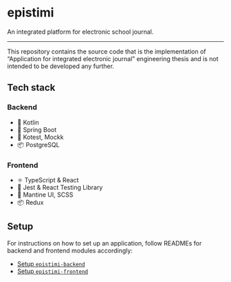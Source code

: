 # epistimi

An integrated platform for electronic school journal.

----

This repository contains the source code that is the implementation of
“Application for integrated electronic journal” engineering thesis and
is not intended to be developed any further.

## Tech stack

### Backend

* 🍅 Kotlin
* 🍃 Spring Boot
* 🧪 Kotest, Mockk
* 📦 PostgreSQL

### Frontend

* ⚛️ TypeScript & React
* 🧪 Jest & React Testing Library
* 🎨 Mantine UI, SCSS 
* 📦 Redux

## Setup

For instructions on how to set up an application, follow READMEs for backend
and frontend modules accordingly:

* [Setup `epistimi-backend`](epistimi-backend/README.md)
* [Setup `epistimi-frontend`](epistimi-frontend/README.md)

